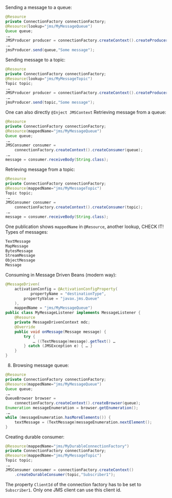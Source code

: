 Sending a message to a queue:  
```Java
@Resource  
private ConnectionFactory connectionFactory;  
@Resource(lookup="jms/MyMessageQueue")  
Queue queue;  
.…  
JMSProducer producer = connectionFactory.createContext().createProducer();  
.…  
jmsProducer.send(queue,"Some message");
```
Sending message to a topic:  
```Java
@Resource  
private ConnectionFactory connectionFactory;  
@Resource(lookup="jms/MyMessageTopic")  
Topic topic;  
.…  
JMSProducer producer = connectionFactory.createContext().createProducer();  
.…  
jmsProducer.send(topic,"Some message");
```
One can also directly `@Inject JMSContext`
Retrieving message from a queue:  
```Java
@Resource  
private ConnectionFactory connectionFactory;  
@Resource(mappedName="jms/MyMessageQueue")  
Queue queue;  
.…  
JMSConsumer consumer =  
    connectionFactory.createContext().createConsumer(queue);  
.…  
message = consumer.receiveBody(String.class);
```
Retrieving message from a topic:  
```Java
@Resource  
private ConnectionFactory connectionFactory;  
@Resource(mappedName="jms/MyMessageTopic")  
Topic topic;  
.…  
JMSConsumer consumer =  
    connectionFactory.createContext().createConsumer(topic);  
.…  
message = consumer.receiveBody(String.class);
```
One publication shows `mappedName` in `@Resource`, another lookup, CHECK IT!
Types of messages:
```Java
TextMessage
MapMessage
BytesMessage
StreamMessage
ObjectMessage
Message
```
Consuming in Message Driven Beans (modern way):  
```Java
@MessageDriven(  
    activationConfig = @ActivationConfigProperty(  
           propertyName = "destinationType",  
        propertyValue = "javax.jms.Queue"  
    ),  
    mappedName = "jms/MyMessageQueue")  
public class MyMessageListener implements MessageListener {  
    @Resource  
    private MessageDrivenContext mdc;  
    @Override  
    public void onMessage(Message message) {  
        try {  
            … ((TextMessage)message).getText() …  
        } catch (JMSException e) { … }  
    }  
}
```
8. Browsing message queue:  
```Java
@Resource  
private ConnectionFactory connectionFactory;  
@Resource(mappedName="jms/MyMessageQueue")  
Queue queue;  
.…  
QueueBrowser browser =  
    connectionFactory.createContext().createBrowser(queue);  
Enumeration messageEnumeration = browser.getEnumeration();  
.…  
while (messageEnumeration.hasMoreElements()) {  
    textMessage = (TextMessage)messageEnumeration.nextElement();  
}
```
Creating durable consumer:  
```Java
@Resource(mappedName="jms/MyDurableConnectionFactory")  
private ConnectionFactory connectionFactory;  
@Resource(mappedName="jms/MyMessageTopic")  
Topic topic;  
.…  
JMSConsumer consumer = connectionFactory.createContext()  
    .createDurableConsumer(topic,"Subscriber1");  
```
The property `ClientId` of the connection factory has to be set to `Subscriber1`. Only one JMS client can use this client id.
